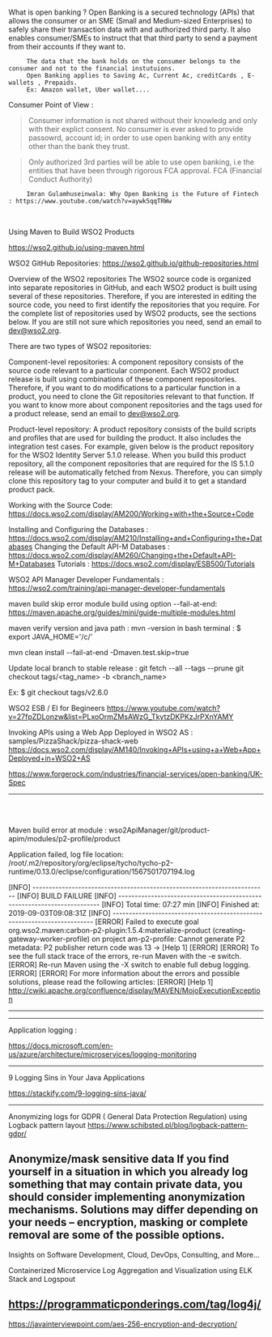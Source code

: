 
<br/>

 What is open banking ?
                  Open Banking is a secured technology (APIs) that allows the consumer or an SME (Small and Medium-sized Enterprises) to safely share their transaction data with and authorized third party.
         It also enables consumer/SMEs to instruct that that third party to send a payment from their accounts if they want to.
         
         The data that the bank holds on the consumer belongs to the consumer and not to the financial instutuions.
         Open Banking applies to Saving Ac, Current Ac, creditCards , E-wallets , Prepaids.
         Ex: Amazon wallet, Uber wallet....
         
 Consumer Point of View :
   > Consumer information is not shared without their knowledg and only with their explict consent.
   > No consumer is ever asked to provide passowrd, account id; in order to use open banking with any entity other than the bank they trust. 
  
 > Only authorized 3rd parties will be able to use open banking, i.e the entities that have been through rigorous FCA approval. 
  > FCA (Financial Conduct Authority)
  
         Imran Gulamhuseinwala: Why Open Banking is the Future of Fintech : https://www.youtube.com/watch?v=aywk5qqTRWw

<br/>

 


Using Maven to Build WSO2 Products

https://wso2.github.io/using-maven.html

WSO2 GitHub Repositories:
https://wso2.github.io/github-repositories.html

Overview of the WSO2 repositories
The WSO2 source code is organized into separate repositories in GitHub, and each WSO2 product is built using several of these repositories. Therefore, if you are interested in editing the source code, you need to first identify the repositories that you require. For the complete list of repositories used by WSO2 products, see the sections below. If you are still not sure which repositories you need, send an email to dev@wso2.org.

There are two types of WSO2 repositories:

Component-level repositories: A component repository consists of the source code relevant to a particular component. Each WSO2 product release is built using combinations of these component repositories. Therefore, if you want to do modifications to a particular function in a product, you need to clone the Git repositories relevant to that function. If you want to know more about component repositories and the tags used for a product release, send an email to dev@wso2.org.

Product-level repository: A product repository consists of the build scripts and profiles that are used for building the product. It also includes the integration test cases. For example, given below is the product repository for the WSO2 Identity Server 5.1.0 release. When you build this product repository, all the component repositories that are required for the IS 5.1.0 release will be automatically fetched from Nexus. Therefore, you can simply clone this repository tag to your computer and build it to get a standard product pack.





Working with the Source Code:
https://docs.wso2.com/display/AM200/Working+with+the+Source+Code

Installing and Configuring the Databases : https://docs.wso2.com/display/AM210/Installing+and+Configuring+the+Databases
Changing the Default API-M Databases : https://docs.wso2.com/display/AM260/Changing+the+Default+API-M+Databases
Tutorials : https://docs.wso2.com/display/ESB500/Tutorials


WSO2 API Manager Developer Fundamentals :
https://wso2.com/training/api-manager-developer-fundamentals











maven build skip error module build using option --fail-at-end:
         https://maven.apache.org/guides/mini/guide-multiple-modules.html
         
         
maven verify version and java path : 
mvn -version
in bash terminal : $ export JAVA_HOME='/c/' 


         
mvn clean install --fail-at-end -Dmaven.test.skip=true


Update local branch to stable release :
git fetch --all --tags --prune
git checkout tags/<tag_name> -b <branch_name>

Ex: $ git checkout tags/v2.6.0


WSO2 ESB / EI for Begineers
https://www.youtube.com/watch?v=27fpZDLonzw&list=PLxoOrmZMsAWzG_TkytzDKPKzJrPXnYAMY


Invoking APIs using a Web App Deployed in WSO2 AS : samples/PizzaShack/pizza-shack-web
     https://docs.wso2.com/display/AM140/Invoking+APIs+using+a+Web+App+Deployed+in+WSO2+AS



https://www.forgerock.com/industries/financial-services/open-banking/UK-Spec





---------------------------------------------------------------
<br><br>

Maven build error at module : wso2ApiManager/git/product-apim/modules/p2-profile/product

Application failed, log file location: /root/.m2/repository/org/eclipse/tycho/tycho-p2-runtime/0.13.0/eclipse/configuration/1567501707194.log

[INFO] ------------------------------------------------------------------------
[INFO] BUILD FAILURE
[INFO] ------------------------------------------------------------------------
[INFO] Total time:  07:27 min
[INFO] Finished at: 2019-09-03T09:08:31Z
[INFO] ------------------------------------------------------------------------
[ERROR] Failed to execute goal org.wso2.maven:carbon-p2-plugin:1.5.4:materialize-product (creating-gateway-worker-profile) on project am-p2-profile: Cannot generate P2 metadata: P2 publisher return code was 13 -> [Help 1]
[ERROR]
[ERROR] To see the full stack trace of the errors, re-run Maven with the -e switch.
[ERROR] Re-run Maven using the -X switch to enable full debug logging.
[ERROR]
[ERROR] For more information about the errors and possible solutions, please read the following articles:
[ERROR] [Help 1] http://cwiki.apache.org/confluence/display/MAVEN/MojoExecutionException


-----------------------------------------------------------------

-----------------------------------------------------------------



Application logging :

https://docs.microsoft.com/en-us/azure/architecture/microservices/logging-monitoring


------------------------------------------------------------------------------

9 Logging Sins in Your Java Applications

https://stackify.com/9-logging-sins-java/

---------------------------------------------------------------------------

Anonymizing logs for GDPR ( General Data Protection Regulation) using Logback pattern layout
https://www.schibsted.pl/blog/logback-pattern-gdpr/

Anonymize/mask sensitive data
If you find yourself in a situation in which you already log something that may contain private data, you should consider implementing anonymization mechanisms. Solutions may differ depending on your needs – encryption, masking or complete removal are some of the possible options.
---------------------------------------------------------------------------------------
Insights on Software Development, Cloud, DevOps, Consulting, and More…

Containerized Microservice Log Aggregation and Visualization using ELK Stack and Logspout

https://programmaticponderings.com/tag/log4j/
--------------------------------------------------

https://javainterviewpoint.com/aes-256-encryption-and-decryption/




